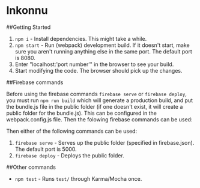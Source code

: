 # Inkonnu

##Getting Started

1. `npm i` - Install dependencies. This might take a while.
2. `npm start` - Run (webpack) development build. If it doesn't start, make sure you aren't running anything else in the same port. The default port is 8080.
3. Enter "localhost:'port number'" in the browser to see your build.
4. Start modifying the code. The browser should pick up the changes.

##Firebase commands

Before using the firebase commands `firebase serve` or `firebase deploy`, you must run `npm run build` which will generate a production build, and put the bundle.js file in the public folder (if one doesn't exist, it will create a public folder for the bundle.js). This can be configured in the webpack.config.js file. Then the folowing firebase commands can be used:

Then either of the following commands can be used:

1. `firebase serve` - Serves up the public folder (specified in firebase.json). The default port is 5000.  
2. `firebase deploy` - Deploys the public folder.  

##Other commands

* `npm test` - Runs `test/` through Karma/Mocha once.
